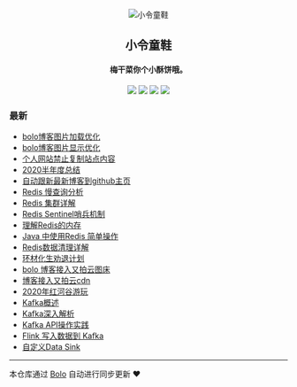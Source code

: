 <p align="center"><img alt="小令童鞋" src="https://img.zeekling.cn/images/2020/02/23/logo.th.png"></p><h2 align="center">
小令童鞋
</h2>

<h4 align="center">梅干菜你个小酥饼哦。</h4>
<p align="center"><a title="小令童鞋" target="_blank" href="https://github.com/zeekling/bolo-blog"><img src="https://img.shields.io/github/last-commit/zeekling/bolo-blog.svg?style=flat-square&color=FF9900"></a>
<a title="GitHub repo size in bytes" target="_blank" href="https://github.com/zeekling/bolo-blog"><img src="https://img.shields.io/github/repo-size/zeekling/bolo-blog.svg?style=flat-square"></a>
<a title="Bolo Version" target="_blank" href="https://github.com/adlered/bolo-solo"><img src="https://img.shields.io/badge/bolo-v2.0 稳定版-f1e05a.svg?style=flat-square&color=blueviolet"></a>
<a title="Hits" target="_blank" href="https://github.com/88250/hits"><img src="https://hits.b3log.org/zeekling/bolo-blog.svg"></a></p>

### 最新

* [bolo博客图片加载优化](https://www.zeekling.cn/articles/2020/08/23/1598162245995.html)
* [bolo博客图片显示优化](https://www.zeekling.cn/articles/2020/08/21/1597945367713.html)
* [个人网站禁止复制站点内容](https://www.zeekling.cn/articles/2020/08/17/1597593928362.html)
* [2020半年度总结](https://www.zeekling.cn/articles/2020/08/03/1596469503281.html)
* [自动跟新最新博客到github主页](https://www.zeekling.cn/articles/2020/07/26/1595773591724.html)
* [Redis 慢查询分析](https://www.zeekling.cn/articles/2020/07/23/1595493094855.html)
* [Redis 集群详解](https://www.zeekling.cn/articles/2020/07/21/1595342026052.html)
* [Redis Sentinel哨兵机制](https://www.zeekling.cn/articles/2020/07/21/1595343778998.html)
* [理解Redis的内存](https://www.zeekling.cn/articles/2020/07/04/1593860561539.html)
* [Java 中使用Redis 简单操作](https://www.zeekling.cn/articles/2020/06/22/1592757637089.html)
* [Redis数据清理详解](https://www.zeekling.cn/articles/2020/06/22/1592922698436.html)
* [环材化生劝退计划](https://www.zeekling.cn/articles/2020/06/17/1592323471534.html)
* [bolo 博客接入又拍云图床](https://www.zeekling.cn/articles/2020/06/09/1591638203577.html)
* [博客接入又拍云cdn](https://www.zeekling.cn/articles/2020/06/07/1591520906274.html)
* [2020年红河谷游玩](https://www.zeekling.cn/articles/2020/06/06/1591450599075.html)
* [Kafka概述](https://www.zeekling.cn/articles/2020/05/24/1590324636321.html)
* [Kafka深入解析](https://www.zeekling.cn/articles/2020/05/24/1590327441358.html)
* [Kafka API操作实践](https://www.zeekling.cn/articles/2020/05/17/1589721212901.html)
* [Flink 写入数据到 Kafka](https://www.zeekling.cn/articles/2020/05/15/1589474545288.html)
* [自定义Data Sink](https://www.zeekling.cn/articles/2020/05/05/1588680092763.html)



---

本仓库通过 [Bolo](https://github.com/adlered/bolo-solo) 自动进行同步更新 ❤️ 